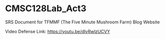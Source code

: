 # CMSC128Lab_Act3
SRS Document for TFMMF (The Five Minute Mushroom Farm) Blog Website

Video Defense Link: https://youtu.be/dlvRwlzUCVY
